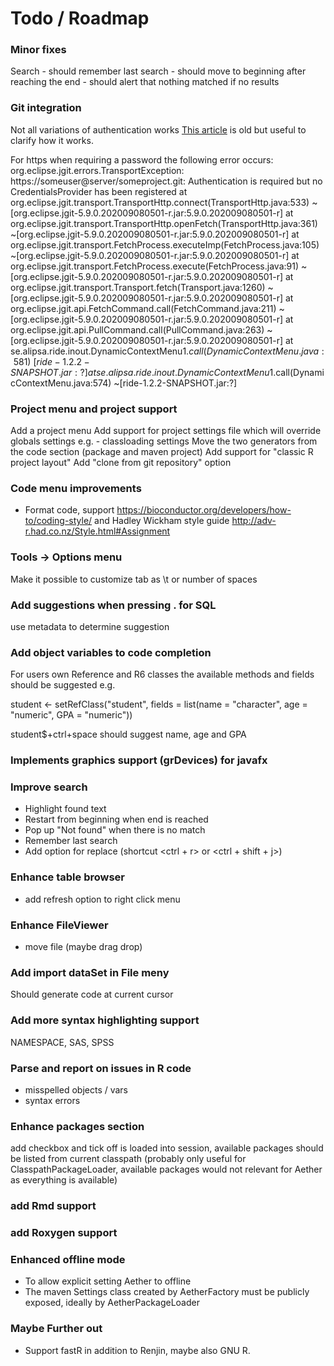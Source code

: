 # Todo / Roadmap


### Minor fixes
Search 
    - should remember last search
    - should move to beginning after reaching the end
    - should alert that nothing matched if no results
 
### Git integration
Not all variations of authentication works
[This article](https://www.codeaffine.com/2014/12/09/jgit-authentication/) is old but useful 
to clarify how it works.  

For https when requiring a password the following error occurs:
org.eclipse.jgit.errors.TransportException: https://someuser@server/someproject.git: Authentication is required but no CredentialsProvider has been registered
        at org.eclipse.jgit.transport.TransportHttp.connect(TransportHttp.java:533) ~[org.eclipse.jgit-5.9.0.202009080501-r.jar:5.9.0.202009080501-r]
        at org.eclipse.jgit.transport.TransportHttp.openFetch(TransportHttp.java:361) ~[org.eclipse.jgit-5.9.0.202009080501-r.jar:5.9.0.202009080501-r]
        at org.eclipse.jgit.transport.FetchProcess.executeImp(FetchProcess.java:105) ~[org.eclipse.jgit-5.9.0.202009080501-r.jar:5.9.0.202009080501-r]
        at org.eclipse.jgit.transport.FetchProcess.execute(FetchProcess.java:91) ~[org.eclipse.jgit-5.9.0.202009080501-r.jar:5.9.0.202009080501-r]
        at org.eclipse.jgit.transport.Transport.fetch(Transport.java:1260) ~[org.eclipse.jgit-5.9.0.202009080501-r.jar:5.9.0.202009080501-r]
        at org.eclipse.jgit.api.FetchCommand.call(FetchCommand.java:211) ~[org.eclipse.jgit-5.9.0.202009080501-r.jar:5.9.0.202009080501-r]
        at org.eclipse.jgit.api.PullCommand.call(PullCommand.java:263) ~[org.eclipse.jgit-5.9.0.202009080501-r.jar:5.9.0.202009080501-r]
        at se.alipsa.ride.inout.DynamicContextMenu$1.call(DynamicContextMenu.java:581) ~[ride-1.2.2-SNAPSHOT.jar:?]
        at se.alipsa.ride.inout.DynamicContextMenu$1.call(DynamicContextMenu.java:574) ~[ride-1.2.2-SNAPSHOT.jar:?]  

### Project menu and project support
Add a project menu
Add support for project settings file which will override globals settings e.g.
    - classloading settings
Move the two generators from the code section (package and maven project)
Add support for "classic R project layout"
Add "clone from git repository" option

### Code menu improvements
- Format code, support https://bioconductor.org/developers/how-to/coding-style/
 and Hadley Wickham style guide http://adv-r.had.co.nz/Style.html#Assignment
 
### Tools -> Options menu
Make it possible to customize tab as \t or number of spaces

### Add suggestions when pressing . for SQL
use metadata to determine suggestion 

### Add object variables to code completion
For users own Reference and R6 classes the available methods and fields should be suggested e.g.

student <- setRefClass("student",
fields = list(name = "character", age = "numeric", GPA = "numeric"))

student$+ctrl+space should suggest name, age and GPA

### Implements graphics support (grDevices) for javafx

### Improve search
- Highlight found text
- Restart from beginning when end is reached
- Pop up "Not found" when there is no match
- Remember last search
- Add option for replace (shortcut <ctrl + r> or <ctrl + shift + j>)

### Enhance table browser
- add refresh option to right click menu

### Enhance FileViewer
- move file (maybe drag drop)

### Add import dataSet in File meny
Should generate code at current cursor

### Add more syntax highlighting support
NAMESPACE, SAS, SPSS

### Parse and report on issues in R code
- misspelled objects / vars
- syntax errors

### Enhance packages section
add checkbox and tick off is loaded into session, available packages should be listed from current classpath
(probably only useful for ClasspathPackageLoader, available packages would not relevant for Aether as everything is available)

### add Rmd support

### add Roxygen support

### Enhanced offline mode
- To allow explicit setting Aether to offline
- The maven Settings class created by AetherFactory must be publicly exposed,
ideally by AetherPackageLoader  

### Maybe Further out 
- Support fastR in addition to Renjin, maybe also GNU R.